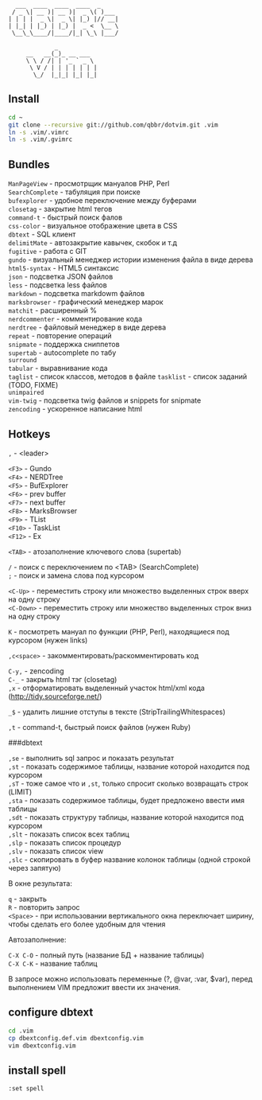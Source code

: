 	  ___  ____  ____  ____  _
	 / _ \| __ )| __ )|  _ \( )___
	| | | |  _ \|  _ \| |_) |// __|
	| |_| | |_) | |_) |  _ <  \__ \
	 \__\_\____/|____/|_| \_\ |___/

				 _
		 __   __(_)_ __ ___
		 \ \ / /| | '_ ` _ \
		  \ V / | | | | | | |
		   \_/  |_|_| |_| |_|

Install
-------

```bash
cd ~
git clone --recursive git://github.com/qbbr/dotvim.git .vim
ln -s .vim/.vimrc
ln -s .vim/.gvimrc
```

Bundles
-------

`ManPageView` - просмотрщик мануалов PHP, Perl  
`SearchComplete` - табуляция при поиске  
`bufexplorer` - удобное переключение между буферами  
`closetag` - закрытие html тегов  
`command-t` - быстрый поиск фалов  
`css-color` - визуальное отображение цвета в CSS  
`dbtext` - SQL клиент  
`delimitMate` - автозакрытие кавычек, скобок и т.д  
`fugitive` - работа с GIT  
`gundo` - визуальный менеджер истории изменения файла в виде дерева  
`html5-syntax` - HTML5 синтаксис  
`json` - подсветка JSON файлов  
`less` - подсветка less файлов  
`markdown` - подсветка markdowm файлов  
`marksbrowser` - графический менеджер марок  
`matchit` - расширенный %  
`nerdcommenter` - комментирование кода  
`nerdtree` - файловый менеджер в виде дерева  
`repeat` - повторение операций  
`snipmate` - поддержка сниппетов  
`supertab` - autocomplete по табу  
`surround`  
`tabular` - выравнивание кода  
`taglist`  - список классов, методов в файле
`tasklist` - список заданий (TODO, FIXME)  
`unimpaired`  
`vim-twig` - подсветка twig файлов и snippets for snipmate  
`zencoding` - ускоренное написание html  

Hotkeys
-------

`,` - &lt;leader&gt;

`<F3>` - Gundo  
`<F4>` - NERDTree  
`<F5>` - BufExplorer  
`<F6>` - prev buffer  
`<F7>` - next buffer  
`<F8>` - MarksBrowser  
`<F9>` - TList  
`<F10>` - TaskList  
`<F12>` - Ex

`<TAB>` - атозаполнение ключевого слова (supertab)

`/` - поиск с переключением по &lt;TAB&gt; (SearchComplete)  
`;` - поиск и замена слова под курсором

`<C-Up>`  - переместить строку или множество выделенных строк вверх на одну строку  
`<C-Down>` - переместить строку или множество выделенных строк вниз на одну строку

`K` - посмотреть мануал по функции (PHP, Perl), находящиеся под курсором (нужен links)

`,c<space>` - закомментировать/раскомментировать код

`C-y,` - zencoding  
`C-_` - закрыть html тэг (closetag)  
`,x` - отформатировать выделенный участок html/xml кода (http://tidy.sourceforge.net/)

`_$` - удалить лишние отступы в тексте (StripTrailingWhitespaces)

`,t` - command-t, быстрый поиск файлов (нужен Ruby)

###dbtext

`,se` - выполнить sql запрос и показать результат  
`,st` - показать содержимое таблицы, название которой находится под курсором  
`,sT` - тоже самое что и `,st`, только спросит сколько возвращать строк (LIMIT)  
`,sta` - показать содержимое таблицы, будет предложено ввести имя таблицы  
`,sdt` - показать структуру таблицы, название которой находится под курсором  
`,slt` - показать список всех таблиц  
`,slp` - показать список процедур  
`,slv` - показать список view  
`,slc` - скопировать в буфер название колонок таблицы (одной строкой через запятую)

В окне результата:

`q` - закрыть  
`R` - повторить запрос  
`<Space>` - при использовании вертикального окна переключает ширину, чтобы сделать его более удобным для чтения

Автозаполнение:

`C-X C-O` - полный путь (название БД + название таблицы)  
`C-X C-K` - название таблиц

В запросе можно использовать переменные (?, @var, :var, $var),
перед выполнением VIM предложит ввести их значения.

configure dbtext
----------------

```bash
cd .vim
cp dbextconfig.def.vim dbextconfig.vim
vim dbextconfig.vim
```

install spell
-------------

`:set spell`
